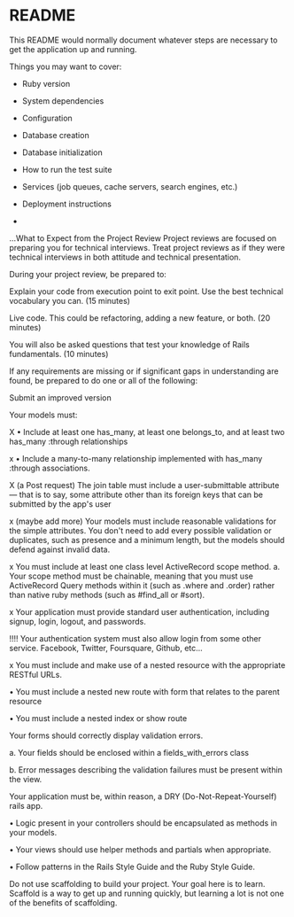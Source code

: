 # README

This README would normally document whatever steps are necessary to get the
application up and running.

Things you may want to cover:

* Ruby version

* System dependencies

* Configuration

* Database creation

* Database initialization

* How to run the test suite

* Services (job queues, cache servers, search engines, etc.)

* Deployment instructions

* 

...What to Expect from the Project Review
Project reviews are focused on preparing you for technical interviews. Treat project reviews as if they were technical interviews in both attitude and technical presentation.

During your project review, be prepared to:

Explain your code from execution point to exit point. Use the best technical vocabulary you can. (15 minutes)

Live code. This could be refactoring, adding a new feature, or both. (20 minutes)

You will also be asked questions that test your knowledge of Rails fundamentals. (10 minutes)

If any requirements are missing or if significant gaps in understanding are found, be prepared to do one or all of the following:

Submit an improved version

Your models must:

X • Include at least one has_many, at least one belongs_to, and at least two has_many :through relationships

x • Include a many-to-many relationship implemented with has_many :through associations. 

X (a Post request) The join table must include a user-submittable attribute — that is to say, some attribute other than its foreign keys that can be submitted by the app's user

x (maybe add more) Your models must include reasonable validations for the simple attributes. You don't need to add every possible validation or duplicates, such as presence and a minimum length, but the models should defend against invalid data.

x You must include at least one class level ActiveRecord scope method. a. Your scope method must be chainable, meaning that you must use ActiveRecord Query methods within it (such as .where and .order) rather than native ruby methods (such as #find_all or #sort).

x Your application must provide standard user authentication, including signup, login, logout, and passwords.

!!!! Your authentication system must also allow login from some other service. Facebook, Twitter, Foursquare, Github, etc...

x You must include and make use of a nested resource with the appropriate RESTful URLs.

• You must include a nested new route with form that relates to the parent resource

• You must include a nested index or show route

Your forms should correctly display validation errors.

a. Your fields should be enclosed within a fields_with_errors class

b. Error messages describing the validation failures must be present within the view.

Your application must be, within reason, a DRY (Do-Not-Repeat-Yourself) rails app.

• Logic present in your controllers should be encapsulated as methods in your models.

• Your views should use helper methods and partials when appropriate.

• Follow patterns in the Rails Style Guide and the Ruby Style Guide.

Do not use scaffolding to build your project. Your goal here is to learn. Scaffold is a way to get up and running quickly, but learning a lot is not one of the benefits of scaffolding.
